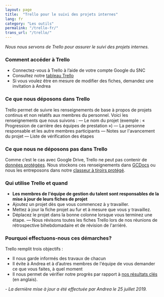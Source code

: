 ```yaml
---
layout: page
title:  "Trello pour le suivi des projets internes"
lang: fr
category: "Les outils"
permalink: "/trello-fr/"
trans_url: "/trello/"
---
```


*Nous nous servons de Trello pour assurer le suivi des projets internes.*

### Comment accéder à Trello
- Connectez-vous à Trello à l’aide de votre compte Google du SNC
- Consultez notre [tableau Trello](https://trello.com/b/k8wdSP3W/research-community-projects)
- Si vous voulez être en mesure de modifier des fiches, demandez une invitation à Andrea

### Ce que nous déposons dans Trello
Trello permet de suivre les renseignements de base à propos de projets continus et non relatifs aux membres du personnel. Voici les renseignements que nous suivons : 
— Le nom du projet (exemple : « Progression de carrière des équipes de prestation »)
— La personne responsable et les autre membres participants
— Notes sur l'avancement du projet
— Liste de vérification des étapes

### Ce que nous ne déposons pas dans Trello
Comme c’est le cas avec Google Drive, Trello ne peut pas contenir de [données protégées]({{site.baseurl}}/protection-des-renseignements-personnels). Nous stockons ces renseignements dans [GCDocs]({{site.baseurl}}/gc-docs-fr) ou nous les entreposons dans notre [classeur à tiroirs protégé]({{site.baseurl}}/classeur-a-tiroirs-protege).

### Qui utilise Trello et quand
- **Les membres de l'équipe de gestion du talent sont responsables de la mise à jour de leurs fiches de projet**
- Ajoutez un projet dès que vous commencez à y travailler.
- Mettez à jour la fiche projet au fur et à mesure que vous y travaillez.
- Déplacez le projet dans la bonne colonne lorsque vous terminez une étape.
— Nous révisons toutes les fiches Trello lors de nos réunions de rétrospective bihebdomadaire et de révision de l'arriéré.

### Pourquoi effectuons-nous ces démarches?
Trello remplit trois objectifs : 
- Il nous garde informés des travaux de chacun
- Il évite à Andrea et à d’autres membres de l'équipe de vous demander ce que vous faites, à quel moment 
- Il nous permet de vérifier notre progrès par rapport à [nos résultats clés](https://docs.google.com/document/d/1Bfwmduz1ZQ6KCY0ELnqifSA8NLlTQ3JVNG2J2DTaLP0/edit#) (en anglais).


_- La dernière mise à jour a été effectuée par Andrea le 25 juillet 2019._
